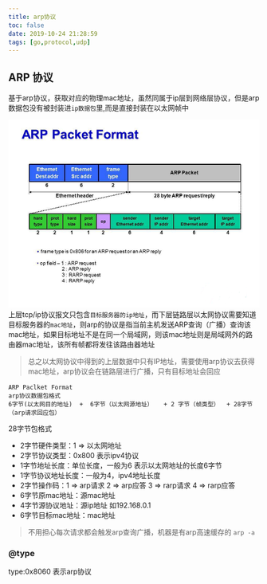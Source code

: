 ```yaml
---
title: arp协议
toc: false
date: 2019-10-24 21:28:59
tags: [go,protocol,udp]
---
```


## ARP 协议
基于arp协议，获取对应的物理mac地址，虽然同属于ip层到网络层协议，但是arp数据包没有被封装进`ip数据包`里,而是直接封装在以太网帧中

![image](/images/arp.png)
上层tcp/ip协议报文只包含`目标服务器的ip地址`，而下层链路层以太网协议需要知道目标服务器的`mac地址`，则arp的协议是指当前主机发送ARP查询（广播）查询该mac地址，如果目标地址不是在同一个局域网，则该mac地址则是局域网外的路由器mac地址，该所有帧都将发往该路由器地址

>总之以太网协议中得到的上层数据中只有IP地址，需要使用arp协议去获得mac地址，arp协议会在链路层进行广播，只有目标地址会回应
```
ARP Paclket Format 
arp协议数据包格式
6字节(以太网目的地址)  +  6字节（以太网源地址）   + 2 字节（帧类型）  + 28字节（arp请求回应包）

```
28字节包格式

- 2字节硬件类型：1 => 以太网地址
- 2字节协议类型：0x800 表示ipv4协议
- 1字节地址长度：单位长度，一般为6  表示以太网地址的长度6字节
- 1字节协议地址长度：一般为4，ipv4地址长度
- 2字节操作码：1 => arp请求   2 => arp应答  3 => rarp请求  4 => rarp应答
- 6字节原mac地址：源mac地址
- 4字节源协议地址：源ip地址 如192.168.0.1
- 6字节目标mac地址：mac地址

> 不用担心每次请求都会触发arp查询广播，机器是有arp高速缓存的 `arp -a`

### @type
type:0x8060 表示arp协议